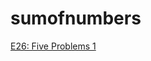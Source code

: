 # sumofnumbers
[E26: Five Problems 1](http://courses.ics.hawaii.edu/ics314s25/morea/coding-standards/experience-five-problems-1.html)
